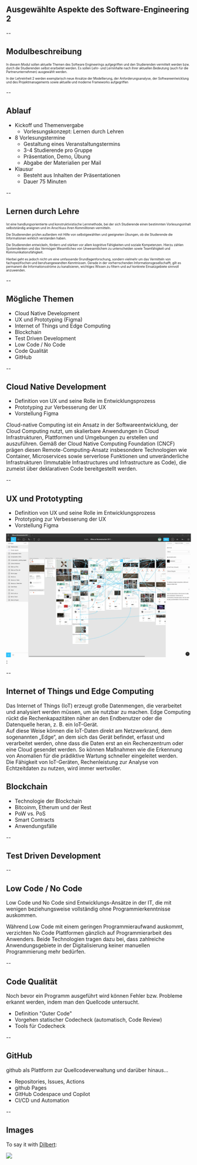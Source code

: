 <!-- .slide: data-background-image="./img/architecture.jpg" data-background-opacity=0.2 -->

## Ausgewählte Aspekte des Software-Engineering 2 <!-- .element: class="r-fit-text"  -->

--

## Modulbeschreibung

<p style="text-align: left; font-size: 0.6em;">In diesem Modul sollen aktuelle Themen des Software Engineerings aufgegriffen und den Studierenden vermittelt werden bzw. durch die Studierenden selbst erarbeitet werden. Es sollen Lehr- und Lerninhalte nach ihrer aktuellen Bedeutung (auch für die Partnerunternehmen) ausgewählt werden.</p> 

<p style="text-align: left; font-size: 0.6em;">In der Lehreinheit 2 werden exemplarisch neue Ansätze der Modellierung, der Anforderungsanalyse, der Softwareentwicklung und des Projektmanagements sowie aktuelle und moderne Frameworks aufgegriffen</p>

--

## Ablauf

 * Kickoff und Themenvergabe
   * Vorlesungskonzept: Lernen durch Lehren
 * 8 Vorlesungstermine
   * Gestaltung eines Veranstaltungstermins
   * 3-4 Studierende pro Gruppe
   * Präsentation, Demo, Übung
   * Abgabe der Materialien per Mail
* Klausur
   * Besteht aus Inhalten der Präsentationen
   * Dauer 75 Minuten

--

## Lernen durch Lehre

<p style="text-align: left; font-size: 0.6em;">Ist eine handlungsorientierte und konstruktivistische Lernmethode, bei der sich Studierende einen bestimmten Vorlesungsinhalt selbstständig aneignen und im Anschluss ihren Kommilitonen vermitteln.</p>

<p style="text-align: left; font-size: 0.6em;">Die Studierenden prüfen außerdem mit Hilfe von selbstgewählten und geeigneten Übungen, ob die Studierende die Informationen wirklich verstanden haben.</p>

<p style="text-align: left; font-size: 0.6em;">Die Studierenden entwickeln, fördern und stärken vor allem kognitive Fähigkeiten und soziale Kompetenzen. Hierzu zählen Systemdenken und das Vermögen Wesentliches von Unwesentlichem zu unterscheiden sowie Teamfähigkeit und Kommunikationsfähigkeit.</p>

<p style="text-align: left; font-size: 0.6em;">Hierbei geht es jedoch nicht um eine umfassende Grundlagenforschung, sondern vielmehr um das Vermitteln von fachspezifischen und berufsangewandten Kenntnissen. Gerade in der vorherrschenden Informationsgesellschafft, gilt es permanent die Informationsströme zu kanalisieren, wichtiges Wissen zu filtern und auf konkrete Einsatzgebiete sinnvoll anzuwenden.</p>

--

## Mögliche Themen

* Cloud Native Development
* UX und Prototyping (Figma)
* Internet of Things und Edge Computing
* Blockchain
* Test Driven Development
* Low Code / No Code
* Code Qualität
* GitHub

--

## Cloud Native Development

<div id="left">
  
- Definition von UX und seine Rolle im Entwicklungsprozess
- Prototyping zur Verbesserung der UX
- Vorstellung Figma

</div>
  
<div id="right" >
  
Cloud-native Computing ist ein Ansatz in der Softwareentwicklung, der Cloud Computing nutzt, um skalierbare Anwendungen in Cloud Infrastrukturen, Plattformen und Umgebungen zu erstellen und auszuführen. Gemäß der Cloud Native Computing Foundation (CNCF) prägen diesen Remote-Computing-Ansatz insbesondere Technologien wie Container, Microservices sowie serverlose Funktionen und unveränderliche Infrastrukturen (Immutable Infrastructures und Infrastructure as Code), die zumeist über deklarativen Code bereitgestellt werden.

</div>  
  
--

## UX und Prototypting

<div id="left">

- Definition von UX und seine Rolle im Entwicklungsprozess
- Prototyping zur Verbesserung der UX
- Vorstellung Figma

</div>
  
<div id="right">

 ![Figma](./img/figma1.webp):
  
</div>  
  
--

## Internet of Things und Edge Computing

<p style="text-align: left;">
Das Internet of Things (IoT) erzeugt große Datenmengen, die verarbeitet und analysiert werden müssen, um sie nutzbar zu machen. Edge Computing rückt die  Rechenkapazitäten näher an den Endbenutzer oder die Datenquelle heran, z. B. ein IoT-Gerät.<br>
Auf diese Weise können die IoT-Daten direkt am Netzwerkrand, dem sogenannten „Edge“, an dem sich das Gerät befindet, erfasst und verarbeitet werden, ohne dass die Daten erst an ein Rechenzentrum oder eine Cloud gesendet werden. So können Maßnahmen wie die Erkennung von Anomalien für die prädiktive Wartung schneller eingeleitet werden. <br>
Die Fähigkeit von IoT-Geräten, Rechenleistung zur Analyse von Echtzeitdaten zu nutzen, wird immer wertvoller. 
</p>

## Blockchain

- Technologie der Blockchain
- Bitcoinm, Etherum und der Rest
- PoW vs. PoS
- Smart Contracts
- Anwendungsfälle

--

## Test Driven Development

--

## Low Code / No Code

Low Code und No Code sind Entwicklungs-Ansätze in der IT, die mit wenigen beziehungsweise vollständig ohne Programmierkenntnisse auskommen.

Während Low Code mit einem geringen Programmieraufwand auskommt, verzichten No Code Plattformen gänzlich auf Programmierarbeit des Anwenders. Beide Technologien tragen dazu bei, dass zahlreiche Anwendungsgebiete in der Digitalisierung keiner manuellen Programmierung mehr bedürfen.

--

## Code Qualität

Noch bevor ein Programm ausgeführt wird können Fehler bzw. Probleme erkannt werden, indem man den Quellcode untersucht.

 * Definition "Guter Code"
 * Vorgehen statischer Codecheck (automatisch, Code Review)
 * Tools für Codecheck

--

## GitHub

github als Plattform zur Quellcodeverwaltung und darüber hinaus...

 - Repositories, Issues, Actions
 - github Pages
 - GitHub Codespace und Copilot
  - CI/CD und Automation

--

## Images

<span>To say it with
[Dilbert](https://dilbert.com/strip/1995-12-10):</span><!-- .element: class="decent x-small"-->

![](https://assets.amuniversal.com/0e1eaf909fcf012f2fe600163e41dd5b)




